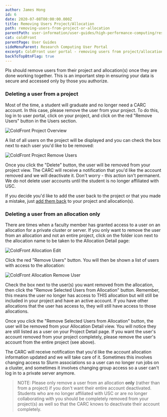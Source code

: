 ```yaml
---
author: James Hong
id: 6
date: 2020-07-08T00:00:00.000Z
title: Removing Users Project/Allocation
path: removing-users-from-project-or-allocation
parentPath: user-information/user-guides/high-performance-computing/research-computing-user-portal
cat: coldFront
parentPage: User Guides
sideMenuParent: Research Computing User Portal
excerpt: ColdFront user portal - removing users from project/allocation
backToTopBtnFlag: true
---
```


PIs should remove users from their project and allocation(s) once they are done working together. This is an important step in ensuring your data is secure and accessed only by those you authorize.  

### Deleting a user from a project

Most of the time, a student will graduate and no longer need a CARC account. In this case, please remove the user from your project. To do this, log in to user portal, click on your project, and click on the red "Remove Users" button in the Users section.  

![ColdFront Project Overview](/images/coldfront_project_overview.png)

A list of all users on the project will be displayed and you can check the box next to each user you'd like to be removed:  

![ColdFront Project Remove Users](/images/coldfront_project_removeusers.jpg)

Once you click the "Delete" button, the user will be removed from your project view. The CARC will receive a notification that you'd like the account removed and we will deactivate it.  Don't worry - this action isn't permanent.  We do not delete user accounts until the student is no longer affiliated with USC.

If you decide you'd like to add the user back to the project or that you made a mistake, just [add them back](create-a-new-project) to your project and allocation(s).

### Deleting a user from an allocation only

There are times when a faculty member has granted access to a user on an allocation for a private cluster or server.  If you only want to remove the user from an allocation and not an entire project, click on the folder icon next to the allocation name to be taken to the Allocation Detail page:  

![ColdFront Allocation Edit](/images/coldfront_allocation_edit.png)

Click the red "Remove Users" button. You will then be shown a list of users with access to the allocation:

![ColdFront Allocation Remove User](/images/coldfront_allocation_removeuser.png)

Check the box next to the user(s) you want removed from the allocation, then click the "Remove Selected Users from Allocation" button. Remember, this means the user no longer has access to THIS allocation but will still be included in your project and have an active account. If you have other allocations that the user has access to, they will still have access to those allocations.

Once you click the "Remove Selected Users from Allocation" button, the user will be removed from your Allocation Detail view. You will notice they are still listed as a user on your Project Detail page. If you want the user's account removed from your project completely, please remove the user's account from the entire project (see above).

The CARC will receive notification that you'd like the account allocation information updated and we will take care of it. Sometimes this involves changing access to Slurm associations so a user can no longer run jobs on a cluster, and sometimes it involves changing group access so a user can't log in to a private server anymore.  

> NOTE: Please only remove a user from an allocation **only** (rather than from a project) if you don't want their entire account deactivated.  Students who are no longer affiliated with USC or are no longer collaborating with you should be completely removed from your project(s) as well so that the CARC knows to deactivate their account completely.
